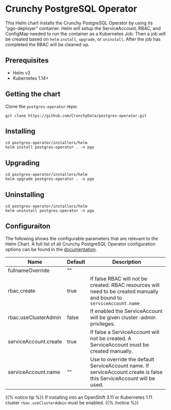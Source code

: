 # Crunchy PostgreSQL Operator

This Helm chart installs the Crunchy PostgreSQL Operator by using its “pgo-deployer”
container. Helm will setup the ServiceAccount, RBAC, and ConfigMap needed to run
the container as a Kubernetes Job. Then a job will be created based on `helm`
`install`, `upgrade`, or `uninstall`. After the job has completed the RBAC will
be cleaned up.

## Prerequisites

- Helm v3
- Kubernetes 1.14+

## Getting the chart

Clone the `postgres-operator` repo:
```
git clone https://github.com/CrunchyData/postgres-operator.git
```

## Installing

```
cd postgres-operator/installers/helm
helm install postgres-operator . -n pgo
```

## Upgrading

```
cd postgres-operator/installers/helm
helm upgrade postgres-operator . -n pgo
```

## Uninstalling

```
cd postgres-operator/installers/helm
helm uninstall postgres-operator -n pgo
```

## Configuraiton 

The following shows the configurable parameters that are relevant to the Helm
Chart. A full list of all Crunchy PostgreSQL Operator configuration options can
be found in the [documentation](https://access.crunchydata.com/documentation/postgres-operator/latest/installation/configuration/).

| Name | Default | Description |
| ---- | ------- | ----------- |
| fullnameOverride | "" |  |
| rbac.create | true | If false RBAC will not be created. RBAC resources will need to be created manually and bound to `serviceAccount.name` |
| rbac.useClusterAdmin | false | If enabled the ServiceAccount will be given cluster-admin privileges. |
| serviceAccount.create | true | If false a ServiceAccount will not be created. A ServiceAccount must be created manually. |
| serviceAccount.name | "" | Use to override the default ServiceAccount name. If serviceAccount.create is false this ServiceAccount will be used. |

{{% notice tip %}}
If installing into an OpenShift 3.11 or Kubernetes 1.11 cluster `rbac.useClusterAdmin` must be enabled.
{{% /notice %}}
